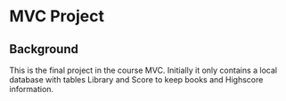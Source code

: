 MVC Project
==========

Background
-------------

This is the final project in the course MVC. Initially it only contains
a local database with tables Library and Score to keep books and Highscore
information. 
